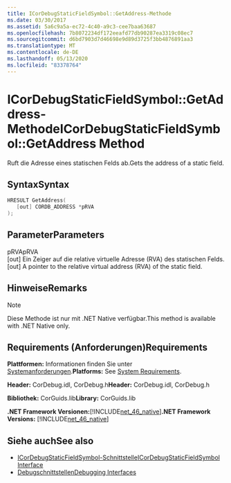```yaml
---
title: ICorDebugStaticFieldSymbol::GetAddress-Methode
ms.date: 03/30/2017
ms.assetid: 5a6c9a5a-ec72-4c40-a9c3-cee7baa63687
ms.openlocfilehash: 7b8072234df172eeafd77db90287ea3319c08ec7
ms.sourcegitcommit: d6bd7903d7d46698e9d89d3725f3bb4876891aa3
ms.translationtype: MT
ms.contentlocale: de-DE
ms.lasthandoff: 05/13/2020
ms.locfileid: "83378764"
---
```

# <a name="icordebugstaticfieldsymbolgetaddress-method"></a><span data-ttu-id="334f3-102">ICorDebugStaticFieldSymbol::GetAddress-Methode</span><span class="sxs-lookup"><span data-stu-id="334f3-102">ICorDebugStaticFieldSymbol::GetAddress Method</span></span>
<span data-ttu-id="334f3-103">Ruft die Adresse eines statischen Felds ab.</span><span class="sxs-lookup"><span data-stu-id="334f3-103">Gets the address of a static field.</span></span>  
  
## <a name="syntax"></a><span data-ttu-id="334f3-104">Syntax</span><span class="sxs-lookup"><span data-stu-id="334f3-104">Syntax</span></span>  
  
```cpp  
HRESULT GetAddress(  
   [out] CORDB_ADDRESS *pRVA  
);  
```  
  
## <a name="parameters"></a><span data-ttu-id="334f3-105">Parameter</span><span class="sxs-lookup"><span data-stu-id="334f3-105">Parameters</span></span>  
 <span data-ttu-id="334f3-106">pRVA</span><span class="sxs-lookup"><span data-stu-id="334f3-106">pRVA</span></span>  
 <span data-ttu-id="334f3-107">[out] Ein Zeiger auf die relative virtuelle Adresse (RVA) des statischen Felds.</span><span class="sxs-lookup"><span data-stu-id="334f3-107">[out] A pointer to the relative virtual address (RVA) of the static field.</span></span>  
  
## <a name="remarks"></a><span data-ttu-id="334f3-108">Hinweise</span><span class="sxs-lookup"><span data-stu-id="334f3-108">Remarks</span></span>  
  
> [!NOTE]
> <span data-ttu-id="334f3-109">Diese Methode ist nur mit .NET Native verfügbar.</span><span class="sxs-lookup"><span data-stu-id="334f3-109">This method is available with .NET Native only.</span></span>  
  
## <a name="requirements"></a><span data-ttu-id="334f3-110">Requirements (Anforderungen)</span><span class="sxs-lookup"><span data-stu-id="334f3-110">Requirements</span></span>  
 <span data-ttu-id="334f3-111">**Plattformen:** Informationen finden Sie unter [Systemanforderungen](../../get-started/system-requirements.md).</span><span class="sxs-lookup"><span data-stu-id="334f3-111">**Platforms:** See [System Requirements](../../get-started/system-requirements.md).</span></span>  
  
 <span data-ttu-id="334f3-112">**Header:** CorDebug.idl, CorDebug.h</span><span class="sxs-lookup"><span data-stu-id="334f3-112">**Header:** CorDebug.idl, CorDebug.h</span></span>  
  
 <span data-ttu-id="334f3-113">**Bibliothek:** CorGuids.lib</span><span class="sxs-lookup"><span data-stu-id="334f3-113">**Library:** CorGuids.lib</span></span>  
  
 <span data-ttu-id="334f3-114">**.NET Framework Versionen:**[!INCLUDE[net_46_native](../../../../includes/net-46-native-md.md)]</span><span class="sxs-lookup"><span data-stu-id="334f3-114">**.NET Framework Versions:** [!INCLUDE[net_46_native](../../../../includes/net-46-native-md.md)]</span></span>  
  
## <a name="see-also"></a><span data-ttu-id="334f3-115">Siehe auch</span><span class="sxs-lookup"><span data-stu-id="334f3-115">See also</span></span>

- [<span data-ttu-id="334f3-116">ICorDebugStaticFieldSymbol-Schnittstelle</span><span class="sxs-lookup"><span data-stu-id="334f3-116">ICorDebugStaticFieldSymbol Interface</span></span>](icordebugstaticfieldsymbol-interface.md)
- [<span data-ttu-id="334f3-117">Debugschnittstellen</span><span class="sxs-lookup"><span data-stu-id="334f3-117">Debugging Interfaces</span></span>](debugging-interfaces.md)
